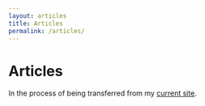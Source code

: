 ```yaml
---
layout: articles
title: Articles
permalink: /articles/
---
```


# Articles

In the process of being transferred from my [current site](http://david.darn.es/blog/).
